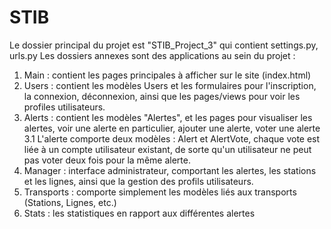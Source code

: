 # STIB
Le dossier principal du projet est "STIB_Project_3" qui contient settings.py, urls.py
Les dossiers annexes sont des applications au sein du projet : 
  1. Main : contient les pages principales à afficher sur le site (index.html)
  2. Users : contient les modèles Users et les formulaires pour l'inscription, la connexion, déconnexion, ainsi que les pages/views pour voir les profiles utilisateurs. 
  3. Alerts : contient les modèles "Alertes", et les pages pour visualiser les alertes, voir une alerte en particulier, ajouter une alerte, voter une alerte
    3.1 L'alerte comporte deux modèles : Alert et AlertVote, chaque vote est liée à un compte utilisateur existant, de sorte qu'un utilisateur ne peut pas voter deux fois pour la même alerte. 
  4. Manager : interface administrateur, comportant les alertes, les stations et les lignes, ainsi que la gestion des profils utilisateurs.
  5. Transports : comporte simplement les modèles liés aux transports (Stations, Lignes, etc.)
  6. Stats : les statistiques en rapport aux différentes alertes
